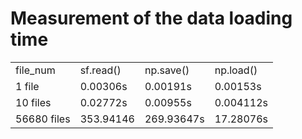 # Measurement of the data loading time

|||||
|---|---|---|---| 
|file_num|sf.read()|np.save()|np.load()|
|1 file|0.00306s|0.00191s|0.00153s|
|10 files|0.02772s|0.00955s|0.004112s|
|56680 files|353.94146|269.93647s|17.28076s|
